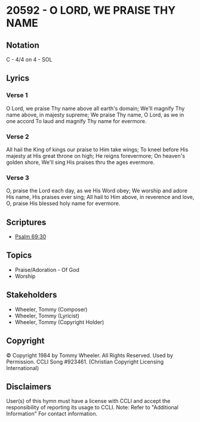 # 20592 - O LORD, WE PRAISE THY NAME

## Notation

C - 4/4 on 4 - SOL

## Lyrics

### Verse 1

O Lord, we praise Thy name above all earth's domain; We'll magnify Thy name above, in majesty supreme; We praise Thy name, O Lord, as we in one accord To laud and magnify Thy name for evermore.

### Verse 2

All hail the King of kings our praise to Him take wings; To kneel before His majesty at His great throne on high; He reigns forevermore; On heaven's golden shore, We'll sing His praises thru the ages evermore.

### Verse 3

O, praise the Lord each day, as we His Word obey; We worship and adore His name, His praises ever sing; All hail to Him above, in reverence and love, O, praise His blessed holy name for evermore.


## Scriptures

- [Psalm 69:30](https://www.biblegateway.com/passage/?search=Psalm%2069%3A30)

## Topics

- Praise/Adoration - Of God
- Worship

## Stakeholders

- Wheeler, Tommy (Composer)
- Wheeler, Tommy (Lyricist)
- Wheeler, Tommy (Copyright Holder)

## Copyright

© Copyright 1984 by Tommy Wheeler. All Rights Reserved. Used by Permission. CCLI Song #923461.
(Christian Copyright Licensing International)

## Disclaimers

User(s) of this hymn must have a license with CCLI and accept the responsibility of reporting its usage to CCLI.
Note: Refer to "Additional Information" For contact information.

